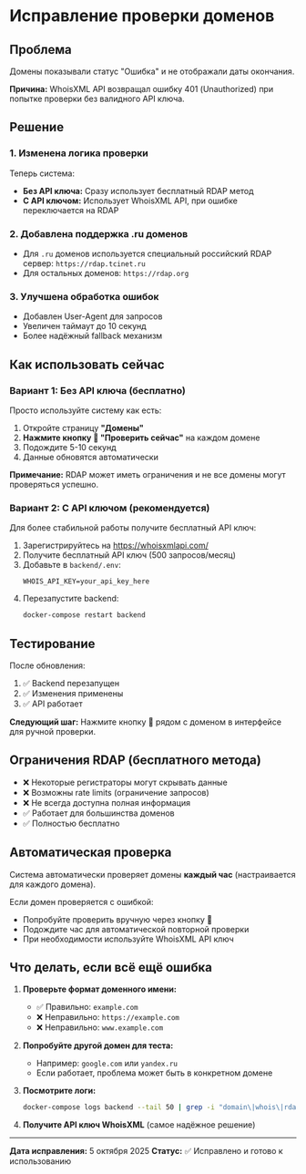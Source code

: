# Исправление проверки доменов

## Проблема

Домены показывали статус "Ошибка" и не отображали даты окончания.

**Причина:** WhoisXML API возвращал ошибку 401 (Unauthorized) при попытке проверки без валидного API ключа.

## Решение

### 1. Изменена логика проверки

Теперь система:

- **Без API ключа:** Сразу использует бесплатный RDAP метод
- **С API ключом:** Использует WhoisXML API, при ошибке переключается на RDAP

### 2. Добавлена поддержка .ru доменов

- Для `.ru` доменов используется специальный российский RDAP сервер: `https://rdap.tcinet.ru`
- Для остальных доменов: `https://rdap.org`

### 3. Улучшена обработка ошибок

- Добавлен User-Agent для запросов
- Увеличен таймаут до 10 секунд
- Более надёжный fallback механизм

## Как использовать сейчас

### Вариант 1: Без API ключа (бесплатно)

Просто используйте систему как есть:

1. Откройте страницу **"Домены"**
2. **Нажмите кнопку 🔄 "Проверить сейчас"** на каждом домене
3. Подождите 5-10 секунд
4. Данные обновятся автоматически

**Примечание:** RDAP может иметь ограничения и не все домены могут проверяться успешно.

### Вариант 2: С API ключом (рекомендуется)

Для более стабильной работы получите бесплатный API ключ:

1. Зарегистрируйтесь на https://whoisxmlapi.com/
2. Получите бесплатный API ключ (500 запросов/месяц)
3. Добавьте в `backend/.env`:
   ```env
   WHOIS_API_KEY=your_api_key_here
   ```
4. Перезапустите backend:
   ```bash
   docker-compose restart backend
   ```

## Тестирование

После обновления:

1. ✅ Backend перезапущен
2. ✅ Изменения применены
3. ✅ API работает

**Следующий шаг:** Нажмите кнопку 🔄 рядом с доменом в интерфейсе для ручной проверки.

## Ограничения RDAP (бесплатного метода)

- ❌ Некоторые регистраторы могут скрывать данные
- ❌ Возможны rate limits (ограничение запросов)
- ❌ Не всегда доступна полная информация
- ✅ Работает для большинства доменов
- ✅ Полностью бесплатно

## Автоматическая проверка

Система автоматически проверяет домены **каждый час** (настраивается для каждого домена).

Если домен проверяется с ошибкой:

- Попробуйте проверить вручную через кнопку 🔄
- Подождите час для автоматической повторной проверки
- При необходимости используйте WhoisXML API ключ

## Что делать, если всё ещё ошибка

1. **Проверьте формат доменного имени:**

   - ✅ Правильно: `example.com`
   - ❌ Неправильно: `https://example.com`
   - ❌ Неправильно: `www.example.com`

2. **Попробуйте другой домен для теста:**

   - Например: `google.com` или `yandex.ru`
   - Если работает, проблема может быть в конкретном домене

3. **Посмотрите логи:**

   ```bash
   docker-compose logs backend --tail 50 | grep -i "domain\|whois\|rdap"
   ```

4. **Получите API ключ WhoisXML** (самое надёжное решение)

---

**Дата исправления:** 5 октября 2025
**Статус:** ✅ Исправлено и готово к использованию
